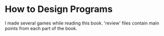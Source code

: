 # How to Design Programs

I made several games while reading this book.
'review' files contain main points from each part of the book.
